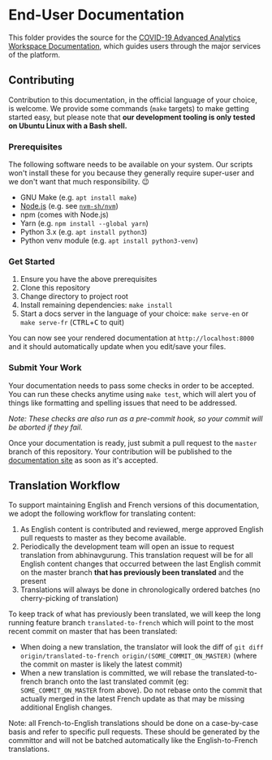 # End-User Documentation

This folder provides the source for the [COVID-19 Advanced Analytics Workspace
Documentation][aaw-docs], which guides users through the major services of the
platform.

## Contributing

Contribution to this documentation, in the official language of your choice, is
welcome. We provide some commands (`make` targets) to make getting started easy,
but please note that **our development tooling is only tested on Ubuntu Linux
with a Bash shell.**

### Prerequisites

The following software needs to be available on your system. Our scripts won't
install these for you because they generally require super-user and we don't
want that much responsibility. :wink:

- GNU Make (e.g. `apt install make`)
- [Node.js][] (e.g. see [`nvm-sh/nvm`][nvm-installation])
- npm (comes with Node.js)
- Yarn (e.g. `npm install --global yarn`)
- Python 3.x (e.g. `apt install python3`)
- Python venv module (e.g. `apt install python3-venv`)

### Get Started

1. Ensure you have the above prerequisites
2. Clone this repository
3. Change directory to project root
4. Install remaining dependencies: `make install`
5. <!-- markdownlint-disable no-inline-html -->
   Start a docs server in the language of your choice: `make serve-en` or
   `make serve-fr` (<kbd>CTRL</kbd>+<kbd>C</kbd> to quit)
   <!-- markdownlint-enable -->

You can now see your rendered documentation at `http://localhost:8000` and it
should automatically update when you edit/save your files.

### Submit Your Work

Your documentation needs to pass some checks in order to be accepted. You can
run these checks anytime using `make test`, which will alert you of things like
formatting and spelling issues that need to be addressed.

_Note: These checks are also run as a pre-commit hook, so your commit will be
aborted if they fail._

Once your documentation is ready, just submit a pull request to the `master`
branch of this repository. Your contribution will be published to the
[documentation site][aaw-docs] as soon as it's accepted.

[aaw-docs]: https://statcan.github.io/daaas/
[node.js]: https://nodejs.org/
[nvm-installation]: https://github.com/nvm-sh/nvm#installing-and-updating

## Translation Workflow

To support maintaining English and French versions of this documentation, we adopt the following workflow for translating content:

1. As English content is contributed and reviewed, merge approved English pull requests to master as they become available.
1. Periodically the development team will open an issue to request translation from abhinavgurung.  This translation request will be for all English content changes that occurred between the last English commit on the master branch **that has previously been translated** and the present
1. Translations will always be done in chronologically ordered batches (no cherry-picking of translation)

To keep track of what has previously been translated, we will keep the long running feature branch `translated-to-french` which will point to the most recent commit on master that has been translated:

* When doing a new translation, the translator will look the diff of `git diff origin/translated-to-french origin/(SOME_COMMIT_ON_MASTER)` (where the commit on master is likely the latest commit)
* When a new translation is committed, we will rebase the translated-to-french branch onto the last translated commit (eg: `SOME_COMMIT_ON_MASTER` from above). Do not rebase onto the commit that actually merged in the latest French update as that may be missing additional English changes.

Note: all French-to-English translations should be done on a case-by-case basis and refer to specific pull requests.  These should be generated by the committor and will not be batched automatically like the English-to-French translations.  
